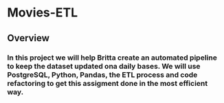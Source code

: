 # Movies-ETL

## Overview
### In this project we will help Britta create an automated pipeline to keep the dataset updated ona daily bases. We will use PostgreSQL, Python, Pandas, the ETL process and code refactoring to get this assigment done in the most efficient way.
